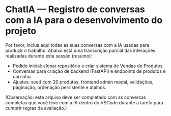 # ChatIA — Registro de conversas com a IA para o desenvolvimento do projeto

Por favor, inclua aqui todas as suas conversas com a IA usadas para produzir o trabalho. Abaixo está uma transcrição parcial das interações realizadas durante esta sessão (resumo):

- Pedido inicial: clonar repositório e criar sistema de Vendas de Produtos.
- Conversas para criação de backend (FastAPI) e endpoints de produtos e carrinho.
- Ajustes: seed com 20 produtos, frontend admin modal, validações, paginação, ordenação persistente e atalhos.

(Observação: este arquivo deve ser completado com as conversas completas que você teve com a IA dentro do VSCode durante a tarefa para cumprir regras da avaliação.)

